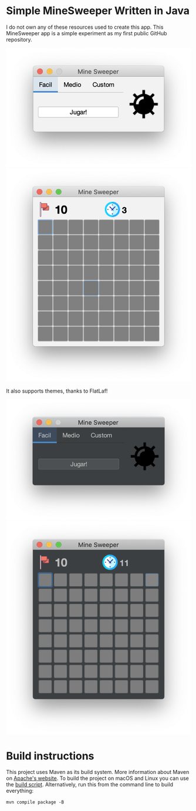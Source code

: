 # Simple MineSweeper Written in Java

I do not own any of these resources used to create this app. This MineSweeper
app is a simple experiment as my first public GitHub repository.

![Screenshot1](.github/readme/StartScreen_white.png)
![Screenshot2](.github/readme/GameWindow_white.png)

It also supports themes, thanks to FlatLaf!

![Screenshot3](.github/readme/StartScreen_dark.png)
![Screenshot4](.github/readme/GameWindow_dark.png)

# Build instructions

This project uses Maven as its build system. More information about Maven on
[Apache's website](https://maven.apache.org/). To build the project on macOS and
Linux you can use the [build script](./build.sh). Alternatively, run this from
the command line to build everything:

```
mvn compile package -B
```

